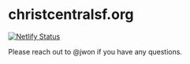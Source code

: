 # christcentralsf.org
[![Netlify Status](https://api.netlify.com/api/v1/badges/9082c112-2af4-48dd-be51-5000c072e06b/deploy-status)](https://app.netlify.com/sites/christcentralsf-org/deploys)

Please reach out to @jwon if you have any questions.

